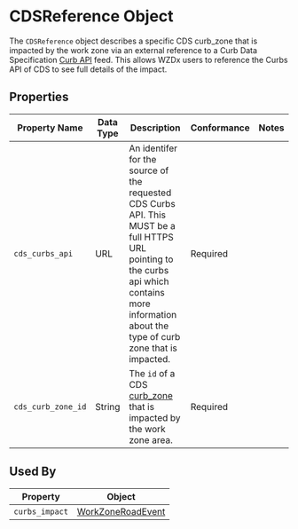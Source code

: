 # CDSReference Object
The `CDSReference` object describes a specific CDS curb_zone that is impacted by the work zone via an external reference to a Curb Data Specification [Curb API](https://github.com/openmobilityfoundation/curb-data-specification/tree/main/curbs#curb-data-specification-curbs-api) feed. This allows WZDx users to reference the Curbs API of CDS to see full details of the impact.

## Properties
Property Name | Data Type | Description | Conformance | Notes
--- | --- | --- | --- | ---
`cds_curbs_api` | URL | An identifer for the source of the requested CDS Curbs API. This MUST be a full HTTPS URL pointing to the curbs api which contains more information about the type of curb zone that is impacted. | Required | 
`cds_curb_zone_id` | String | The `id` of a CDS [curb_zone](https://github.com/openmobilityfoundation/curb-data-specification/tree/main/curbs#curb-zone) that is impacted by the work zone area. | Required |

## Used By
Property | Object
--- | ---
`curbs_impact` | [WorkZoneRoadEvent](/spec-content/objects/WorkZoneRoadEvent.md)
